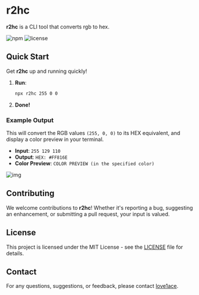 # r2hc

**r2hc** is a CLI tool that converts rgb to hex.

![npm](https://img.shields.io/npm/v/r2hc)
![license](https://img.shields.io/npm/l/r2hc)

## Quick Start

Get **r2hc** up and running quickly!

1. **Run**:
    ```bash
    npx r2hc 255 0 0
    ```
2. **Done!**

### Example Output

This will convert the RGB values `(255, 0, 0)` to its HEX equivalent, and display a color preview in your terminal.

- **Input**: `255 129 110`
- **Output**: `HEX: #FF816E`
- **Color Preview**: `COLOR PREVIEW (in the specified color)`

![img](img.png)

## Contributing

We welcome contributions to **r2hc**! Whether it's reporting a bug, suggesting an enhancement, or submitting a pull request, your input is valued.

## License

This project is licensed under the MIT License - see the [LICENSE](LICENSE) file for details.

## Contact

For any questions, suggestions, or feedback, please contact [love1ace](mailto:lovelacedud@gmail.com).